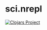 # sci.nrepl

[![Clojars Project](https://img.shields.io/clojars/v/io.github.babashka/sci.nrepl.svg)](https://clojars.org/io.github.babashka/sci.nrepl)

